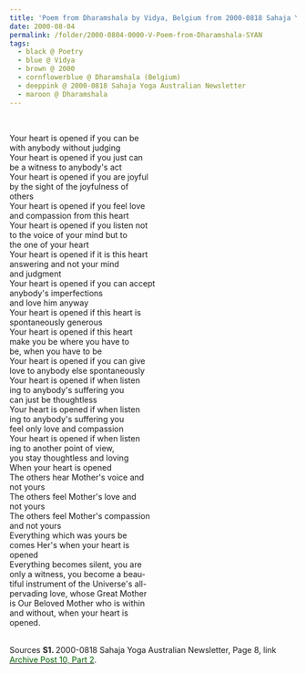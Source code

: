 ```yaml
---
title: 'Poem from Dharamshala by Vidya, Belgium from 2000-0818 Sahaja Yoga Australian Newsletter, Page 8'
date: 2000-08-04
permalink: /folder/2000-0804-0000-V-Poem-from-Dharamshala-SYAN
tags:
  - black @ Poetry
  - blue @ Vidya
  - brown @ 2000
  - cornflowerblue @ Dharamshala (Belgium)
  - deeppink @ 2000-0818 Sahaja Yoga Australian Newsletter
  - maroon @ Dharamshala
---
```


<br>

<p>
Your heart is opened if you can be<br>
with anybody without judging<br>
Your heart is opened if you just can<br>
be a witness to anybody's act<br>
Your heart is opened if you are joyful<br>
by the sight of the joyfulness of<br>
others<br>
Your heart is opened if you feel love<br>
and compassion from this heart<br>
Your heart is opened if you listen not<br>
to the voice of your mind but to<br>
the one of your heart<br>
Your heart is opened if it is this heart<br>
answering and not your mind<br>
and judgment<br>
Your heart is opened if you can accept<br>
anybody's imperfections<br>
and love him anyway<br>
Your heart is opened if this heart is<br>
spontaneously generous<br>
Your heart is opened if this heart<br>
make you be where you have to<br>
be, when you have to be<br>
Your heart is opened if you can give<br>
love to anybody else spontaneously<br>
Your heart is opened if when listen<br>
ing to anybody's suffering you<br>
can just be thoughtless<br>
Your heart is opened if when listen<br>
ing to anybody's suffering you<br>
feel only love and compassion<br>
Your heart is opened if when listen<br>
ing to another point of view,<br>
you stay thoughtless and loving<br>
When your heart is opened<br>
The others hear Mother's voice and<br>
not yours<br>
The others feel Mother's love and<br>
not yours<br>
The others feel Mother's compassion<br>
and not yours<br>
Everything which was yours be<br>
comes Her's when your heart is<br>
opened<br>
Everything becomes silent, you are<br>
only a witness, you become a beau-<br>
tiful instrument of the Universe's all-<br>
pervading love, whose Great Mother<br>
is Our Beloved Mother who is within<br>
and without, when your heart is<br>
opened.<br>
</p>

<br>

<wave-list>
<list-title color="DarkSeaGreen" width="40">Sources</list-title>
  <list-item color="BlanchedAlmond" width="280"><b>S1. </b> 2000-0818 Sahaja Yoga Australian Newsletter, Page 8, link <a href="https://seven-teams.github.io/archives/2023/0820"><font color="DarkGreen">Archive Post 10, Part 2</font></a>.</list-item>
</wave-list>